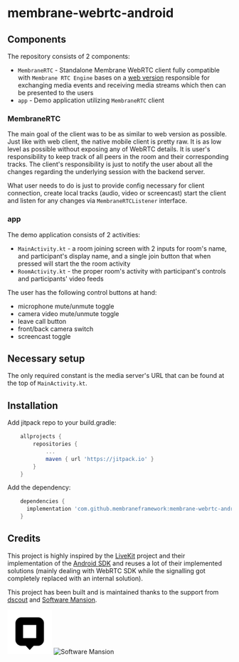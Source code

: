 # membrane-webrtc-android

## Components
The repository consists of 2 components:
- `MembraneRTC` - Standalone Membrane WebRTC client fully compatible with `Membrane RTC Engine` bases on a [web version](https://github.com/membraneframework/membrane_rtc_engine)
    responsible for exchanging media events and receiving media streams which then can be presented to the users
- `app` - Demo application utilizing `MembraneRTC` client

### MembraneRTC
The main goal of the client was to be as similar to web version as possible.
Just like with web client, the native mobile client is pretty raw. It is as low level as possible without exposing any of WebRTC details.
It is user's responsibility to keep track of all peers in the room and their corresponding tracks. The client's responsibility is just to
notify the user about all the changes regarding the underlying session with the backend server.

What user needs to do is just to provide config necessary for client connection, create local tracks (audio, video or screencast)
start the client and listen for any changes via `MembraneRTCListener` interface.

### app
The demo application consists of 2 activities:
- `MainActivity.kt` - a room joining screen with 2 inputs for room's name, and participant's display name, and a single join button
    that when pressed will start the the room activity
- `RoomActivity.kt` - the proper room's activity with participant's controls and participants' video feeds

The user has the following control buttons at hand:
- microphone mute/unmute toggle
- camera video mute/unmute toggle
- leave call button
- front/back camera switch
- screencast toggle

## Necessary setup
The only required constant is the media server's URL that can be found at the top of `MainActivity.kt`.

## Installation
Add jitpack repo to your build.gradle:
```gradle
	allprojects {
		repositories {
			...
			maven { url 'https://jitpack.io' }
		}
	}
```

Add the dependency:
```gradle
	dependencies {
	  implementation 'com.github.membraneframework:membrane-webrtc-android:1.0.2'
	}
```

## Credits
This project is highly inspired by the [LiveKit](https://livekit.io/) project and their implementation of the [Android SDK](https://github.com/livekit/client-sdk-android) and reuses a lot of their implemented solutions (mainly dealing with WebRTC SDK while the signalling got completely replaced with an internal solution).

This project has been built and is maintained thanks to the support from [dscout](https://dscout.com/) and [Software Mansion](https://swmansion.com).

<img alt="expo sdk" height="100" src="./.github/dscout_logo.png"/>
<img alt="Software Mansion" src="https://logo.swmansion.com/logo?color=white&variant=desktop&width=150&tag=react-native-reanimated-github"/>
